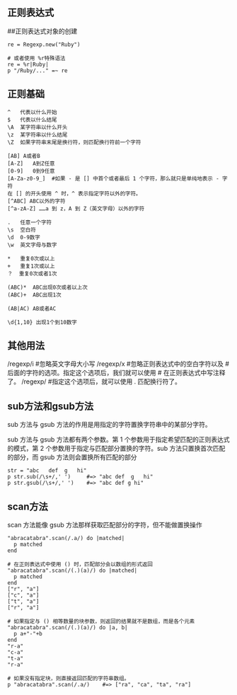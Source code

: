 ## 正则表达式

##正则表达式对象的创建
```
re = Regexp.new("Ruby")

# 或者使用 %r特殊语法
re = %r|Ruby|
p "/Ruby/..." =~ re
```

## 正则基础
```
^   代表以什么开始
$   代表以什么结尾
\A  某字符串以什么开头
\z  某字符串以什么结尾
\Z  如果字符串末尾是换行符，则匹配换行符前一个字符

[AB] A或者B
[A-Z]   A到Z任意
[0-9]   0到9任意
[A-Za-z0-9_]  #如果 - 是 [] 中首个或者最后 1 个字符，那么就只是单纯地表示 - 字符
在 [] 的开头使用 ^ 时，^ 表示指定字符以外的字符。
[^ABC] ABC以外的字符
[^a-zA-Z] ……a 到 z，A 到 Z（英文字母）以外的字符

.   任意一个字符
\s  空白符
\d  0-9数字
\w  英文字母与数字

*   重复0次或以上
+   重复1次或以上
？  重复0次或者1次  

(ABC)*  ABC出现0次或者以上次
(ABC)+  ABC出现1次

(AB|AC) AB或者AC

\d{1,10} 出现1个到10数字
```

## 其他用法
/regexp/i   #忽略英文字母大小写
/regexp/x   #忽略正则表达式中的空白字符以及 # 后面的字符的选项。指定这个选项后，我们就可以使用 # 在正则表达式中写注释了。
/regexp/    #指定这个选项后，就可以使用 . 匹配换行符了。

## sub方法和gsub方法
sub 方法与 gsub 方法的作用是用指定的字符置换字符串中的某部分字符。

sub 方法与 gsub 方法都有两个参数。第 1 个参数用于指定希望匹配的正则表达式的模式，第 2 个参数用于指定与匹配部分置换的字符。sub 方法只置换首次匹配的部分，而 gsub 方法则会置换所有匹配的部分

```
str = "abc   def  g   hi"
p str.sub(/\s+/,' ')     #=> "abc def  g   hi"
p str.gsub(/\s+/,' ')    #=> "abc def g hi"
```

## scan方法
scan 方法能像 gsub 方法那样获取匹配部分的字符，但不能做置换操作
```
"abracatabra".scan(/.a/) do |matched|
  p matched
end

# 在正则表达式中使用 () 时，匹配部分会以数组的形式返回
"abracatabra".scan(/(.)(a)/) do |matched|
  p matched
end
["r", "a"]
["c", "a"]
["t", "a"]
["r", "a"]

# 如果指定与 () 相等数量的块参数，则返回的结果就不是数组，而是各个元素
"abracatabra".scan(/(.)(a)/) do |a, b|
  p a+"-"+b
end
"r-a"
"c-a"
"t-a"
"r-a"

# 如果没有指定块，则直接返回匹配的字符串数组。
p "abracatabra".scan(/.a/)    #=> ["ra", "ca", "ta", "ra"]
```